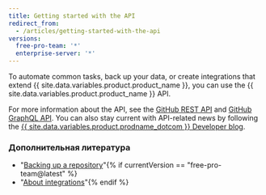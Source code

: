 ```yaml
---
title: Getting started with the API
redirect_from:
  - /articles/getting-started-with-the-api
versions:
  free-pro-team: '*'
  enterprise-server: '*'
---
```


To automate common tasks, back up your data, or create integrations that extend {{ site.data.variables.product.product_name }}, you can use the {{ site.data.variables.product.product_name }} API.

For more information about the API, see the [GitHub REST API](/rest) and [GitHub GraphQL API](/graphql). You can also stay current with API-related news by following the [{{ site.data.variables.product.prodname_dotcom }} Developer blog](https://developer.github.com/changes/).

### Дополнительная литература

- "[Backing up a repository](/articles/backing-up-a-repository)"{% if currentVersion == "free-pro-team@latest" %}
- "[About integrations](/articles/about-integrations)"{% endif %}
